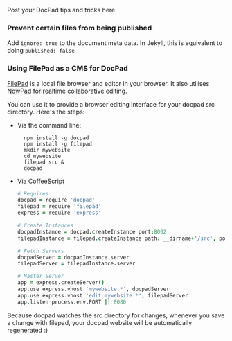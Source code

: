 Post your DocPad tips and tricks here.

### Prevent certain files from being published

Add `ignore: true` to the document meta data. In Jekyll, this is equivalent to doing `published: false`


### Using FilePad as a CMS for DocPad

[FilePad](https://github.com/balupton/filepad) is a local file browser and editor in your browser. It also utilises [NowPad](github.com/balupton/nowpad) for realtime collaborative editing.

You can use it to provide a browser editing interface for your docpad src directory. Here's the steps:

- Via the command line:

		npm install -g docpad
		npm install -g filepad
		mkdir mywebsite
		cd mywebsite
		filepad src &
		docpad

- Via CoffeeScript

	``` coffeescript
	# Requires
	docpad = require 'docpad'
	filepad = require 'filepad'
	express = require 'express'

	# Create Instances
	docpadInstance = docpad.createInstance port:8002
	filepadInstance = filepad.createInstance path: __dirname+'/src', port:8003

	# Fetch Servers
	docpadServer = docpadInstance.server
	filepadServer = filepadInstance.server

	# Master Server
	app = express.createServer()
	app.use express.vhost 'mywebsite.*', docpadServer
	app.use express.vhost 'edit.mywebsite.*', filepadServer
	app.listen process.env.PORT || 8080
	```

Because docpad watches the src directory for changes, whenever you save a change with filepad, your docpad website will be automatically regenerated :)
